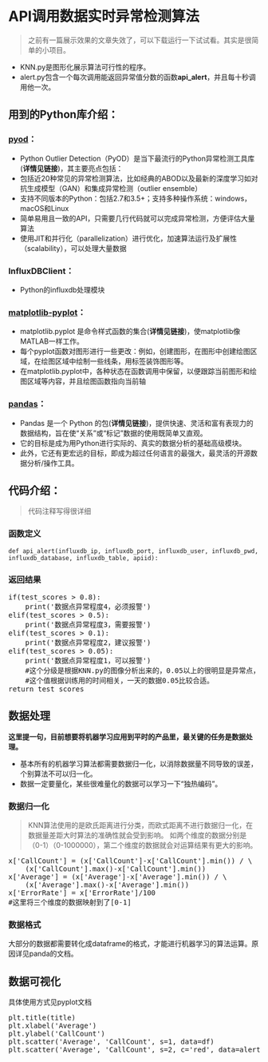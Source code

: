 # API调用数据实时异常检测算法

>  之前有一篇展示效果的文章失效了，可以下载运行一下试试看。其实是很简单的小项目。

- KNN.py是图形化展示算法可行性的程序。
- alert.py包含一个每次调用能返回异常值分数的函数**api_alert**，并且每十秒调用他一次。

## 用到的Python库介绍：

### [pyod](https://pyod.readthedocs.io/en/latest/example.html#knn-example)：
- Python Outlier Detection（PyOD）是当下最流行的Python异常检测工具库(**详情见链接**)，其主要亮点包括：
- 包括近20种常见的异常检测算法，比如经典的ABOD以及最新的深度学习如对抗生成模型（GAN）和集成异常检测（outlier ensemble）
- 支持不同版本的Python：包括2.7和3.5+；支持多种操作系统：windows，macOS和Linux
- 简单易用且一致的API，只需要几行代码就可以完成异常检测，方便评估大量算法
- 使用JIT和并行化（parallelization）进行优化，加速算法运行及扩展性（scalability），可以处理大量数据

### InfluxDBClient：
- Python的influxdb处理模块

### [matplotlib-pyplot](https://www.matplotlib.org.cn/tutorials/introductory/pyplot.html)：
* matplotlib.pyplot 是命令样式函数的集合(**详情见链接**)，使matplotlib像MATLAB一样工作。
* 每个pyplot函数对图形进行一些更改：例如，创建图形，在图形中创建绘图区域，在绘图区域中绘制一些线条，用标签装饰图形等。
* 在matplotlib.pyplot中，各种状态在函数调用中保留，以便跟踪当前图形和绘图区域等内容，并且绘图函数指向当前轴

### [pandas](https://www.pypandas.cn/docs/getting_started/basics.html)：
- Pandas 是一个 Python 的包(**详情见链接**)，提供快速、灵活和富有表现力的数据结构，旨在使“关系”或“标记”数据的使用既简单又直观。
- 它的目标是成为用Python进行实际的、真实的数据分析的基础高级模块。
- 此外，它还有更宏远的目标，即成为超过任何语言的最强大，最灵活的开源数据分析/操作工具。

## 代码介绍：

> 代码注释写得很详细

### 函数定义
`def api_alert(influxdb_ip,
              influxdb_port,
              influxdb_user,
              influxdb_pwd,
              influxdb_database,
              influxdb_table,
              apiid):`
              
### 返回结果
<pre>
if(test_scores > 0.8):
    print('数据点异常程度4，必须报警') 
elif(test_scores > 0.5):
    print('数据点异常程度3，需要报警')
elif(test_scores > 0.1):
    print('数据点异常程度2，建议报警')
elif(test_scores > 0.05):
    print('数据点异常程度1，可以报警')
    #这个分级是根据KNN.py的图像分析出来的，0.05以上的很明显是异常点，0.1以上已经出现了离群现象，0.5以上就距离数据点很远了。
    #这个值根据训练用的时间相关，一天的数据0.05比较合适。
return test_scores
</pre>

## 数据处理
**这里提一句，目前想要将机器学习应用到平时的产品里，最关键的任务是数据处理。**
*  基本所有的机器学习算法都需要数据归一化，以消除数据量不同导致的误差，个别算法不可以归一化。
*  数据一定要量化，某些很难量化的数据可以学习一下“独热编码”。

### 数据归一化
> KNN算法使用的是欧氏距离进行分类，而欧式距离不进行数据归一化，在数据量差距大时算法的准确性就会受到影响。
如两个维度的数据分别是（0-1）（0-1000000），第二个维度的数据就会对运算结果有更大的影响。

<pre>
x['CallCount'] = (x['CallCount']-x['CallCount'].min()) / \
    (x['CallCount'].max()-x['CallCount'].min())
x['Average'] = (x['Average']-x['Average'].min()) / \
    (x['Average'].max()-x['Average'].min())
x['ErrorRate'] = x['ErrorRate']/100
#这里将三个维度的数据映射到了[0-1]
</pre>

### 数据格式
大部分的数据都需要转化成dataframe的格式，才能进行机器学习的算法运算。原因详见panda的文档。

## 数据可视化
具体使用方式见pyplot文档
<pre>
plt.title(title)
plt.xlabel('Average')
plt.ylabel('CallCount')
plt.scatter('Average', 'CallCount', s=1, data=df)
plt.scatter('Average', 'CallCount', s=2, c='red', data=alert)
</pre>

